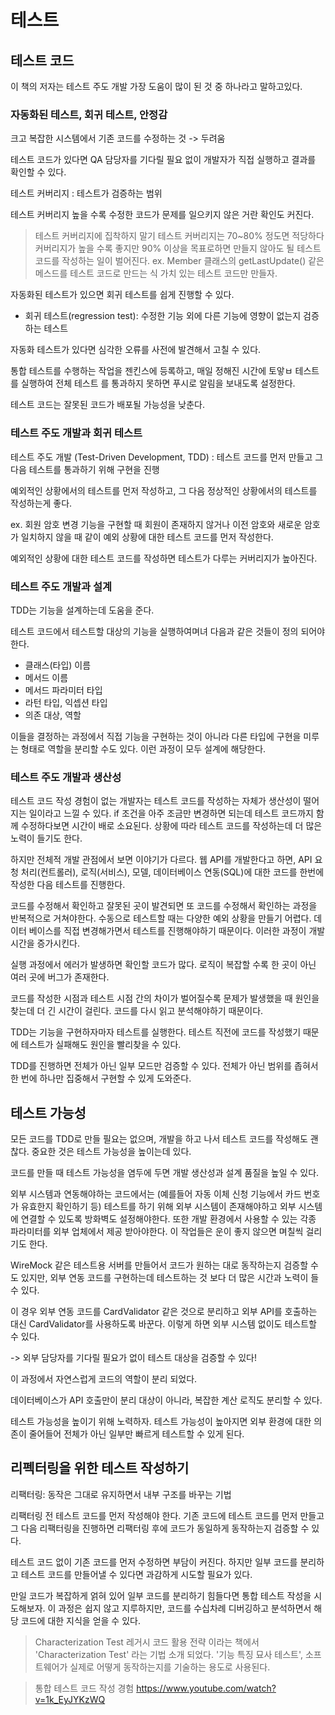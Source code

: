 # 테스트

## 테스트 코드

이 책의 저자는 테스트 주도 개발 가장 도움이 많이 된 것 중 하나라고 말하고있다.

### 자동화된 테스트, 회귀 테스트, 안정감

크고 복잡한 시스템에서 기존 코드를 수정하는 것 -> 두려움

테스트 코드가 있다면 QA 담당자를 기다릴 필요 없이 개발자가 직접 실행하고 결과를 확인할 수 있다.

테스트 커버리지 : 테스트가 검증하는 범위

테스트 커버리지 높을 수록 수정한 코드가 문제를 일으키지 않은 거란 확인도 커진다.

> 테스트 커버리지에 집착하지 말기
> 테스트 커버리지는 70~80% 정도면 적당하다
> 커버리지가 높을 수록 좋지만 90% 이상을 목표로하면 만들지 않아도 될 테스트 코드를 작성하는 일이 벌어진다.
> ex. Member 클래스의 getLastUpdate() 같은 메스드를 테스트 코드로 만드는 식
> 가치 있는 테스트 코드만 만들자.

자동화된 테스트가 있으면 회귀 테스트를 쉽게 진행할 수 있다.

- 회귀 테스트(regression test): 수정한 기능 외에 다른 기능에 영향이 없는지 검증하는 테스트

자동화 테스트가 있다면 심각한 오류를 사전에 발견해서 고칠 수 있다.

통합 테스트를 수행하는 작업을 젠킨스에 등록하고, 매일 정해진 시간에 토앟ㅂ 테스트를 실행하여 전체 테스트 를 통과하지 못하면 푸시로 알림을 보내도록 설정한다.

테스트 코드는 잘못된 코드가 배포될 가능성을 낮춘다.

### 테스트 주도 개발과 회귀 테스트

테스트 주도 개발 (Test-Driven Development, TDD) : 테스트 코드를 먼저 만들고 그 다음 테스트를 통과하기 위해 구현을 진행

예외적인 상황에서의 테스트를 먼저 작성하고, 그 다음 정상적인 상황에서의 테스트를 작성하는게 좋다.

ex. 회원 암호 변경 기능을 구현할 때 회원이 존재하지 않거나 이전 암호와 새로운 암호가 일치하지 않을 때 같이 예외 상황에 대한 테스트 코드를 먼저 작성한다.

예외적인 상황에 대한 테스트 코드를 작성하면 테스트가 다루는 커버리지가 높아진다.

### 테스트 주도 개발과 설계

TDD는 기능을 설계하는데 도움을 준다.

테스트 코드에서 테스트할 대상의 기능을 실행하여며녀 다음과 같은 것들이 정의 되어야한다.

- 클래스(타입) 이름
- 메서드 이름
- 메서드 파라미터 타입
- 라턴 타입, 익셉션 타입
- 의존 대상, 역할

이들을 결정하는 과정에서 직접 기능을 구현하는 것이 아니라 다른 타입에 구현을 미루는 형태로 역할을 분리할 수도 있다. 이런 과정이 모두 설계에 해당한다.

### 테스트 주도 개발과 생산성

테스트 코드 작성 경험이 없는 개발자는 테스트 코드를 작성하는 자체가 생산성이 떨어지는 일이라고 느낄 수 있다.
if 조건을 아주 조금만 변경하면 되는데 테스트 코드까지 함께 수정하다보면 시간이 배로 소요된다. 상황에 따라 테스트 코드를 작성하는데 더 많은 노력이 들기도 한다.

하지만 전체적 개발 관점에서 보면 이야기가 다르다.
웹 API를 개발한다고 하면, API 요청 처리(컨트롤러), 로직(서비스), 모델, 데이터베이스 연동(SQL)에 대한 코드를 한번에 작성한 다음 테스트를 진행한다.

코드를 수정해서 확인하고 잘못된 곳이 발견되면 또 코드를 수정해서 확인하는 과정을 반복적으로 거쳐야한다.
수동으로 테스트할 때는 다양한 예외 상황을 만들기 어렵다. 데이터 베이스를 직접 변경해가면서 테스트를 진행해야하기 때문이다. 이러한 과정이 개발 시간을 증가시킨다.

실행 과정에서 에러가 발생하면 확인할 코드가 많다.
로직이 복잡할 수록 한 곳이 아닌 여러 곳에 버그가 존재한다.

코드를 작성한 시점과 테스트 시점 간의 차이가 벌어질수록 문제가 발생했을 때 원인을 찾는데 더 긴 시간이 걸린다. 코드를 다시 읽고 분석해야하기 때문이다.

TDD는 기능을 구현하자마자 테스트를 실행한다. 테스트 직전에 코드를 작성했기 때문에 테스트가 실패해도 원인을 빨리찾을 수 있다.

TDD를 진행하면 전체가 아닌 일부 모드만 검증할 수 있다.
전체가 아닌 범위를 좁혀서 한 번에 하나만 집중해서 구현할 수 있게 도와준다.

## 테스트 가능성

모든 코드를 TDD로 만들 필요는 없으며, 개발을 하고 나서 테스트 코드를 작성해도 괜찮다. 중요한 것은 테스트 가능성을 높이는데 있다.

코드를 만들 때 테스트 가능성을 염두에 두면 개발 생산성과 설계 품질을 높일 수 있다.

외부 시스템과 연동해야하는 코드에서는 (예를들어 자동 이체 신청 기능에서 카드 번호가 유효한지 확인하기 등) 테스트를 하기 위해 외부 시스템이 존재해야하고 외부 시스템에 연결할 수 있도록 방화벽도 설정해야한다. 또한 개발 환경에서 사용할 수 있는 각종 파라미터를 외부 업체에서 제공 받아야한다. 이 작업들은 운이 좋지 않으면 며칠씩 걸리기도 한다.

WireMock 같은 테스트용 서버를 만들어서 코드가 원하는 대로 동작하는지 검증할 수도 있지만, 외부 연동 코드를 구현하는데 테스트하는 것 보다 더 많은 시간과 노력이 들 수 있다.

이 경우 외부 연동 코드를 CardValidator 같은 것으로 분리하고 외부 API를 호출하는 대신 CardValidator를 사용하도록 바꾼다. 이렇게 하면 외부 시스템 없이도 테스트할 수 있다.

-> 외부 담당자를 기다릴 필요가 없이 테스트 대상을 검증할 수 있다!

이 과정에서 자연스럽게 코드의 역할이 분리 되었다.

데이터베이스가 API 호출만이 분리 대상이 아니라, 복잡한 계산 로직도 분리할 수 있다.

테스트 가능성을 높이기 위해 노력하자. 테스트 가능성이 높아지면 외부 환경에 대한 의존이 줄어들어 전체가 아닌 일부만 빠르게 테스트할 수 있게 된다.

## 리펙터링을 위한 테스트 작성하기

리팩터링: 동작은 그대로 유지하면서 내부 구조를 바꾸는 기법

리팩터링 전 테스트 코드를 먼저 작성해야 한다. 기존 코드에 테스트 코드를 먼저 만들고 그 다음 리팩터링을 진행하면 리팩터링 후에 코드가 동일하게 동작하는지 검증할 수 있다.

테스트 코드 없이 기존 코드를 먼저 수정하면 부담이 커진다. 하지만 일부 코드를 분리하고 테스트 코드를 만들어낼 수 있다면 과감하게 시도할 필요가 있다.

만일 코드가 복잡하게 얽혀 있어 일부 코드를 분리하기 힘들다면 통합 테스트 작성을 시도해보자.
이 과정은 쉽지 않고 지루하지만, 코드를 수십차례 디버깅하고 분석하면서 해당 코드에 대한 지식을 얻을 수 있다.

> Characterization Test
> 레거시 코드 활용 전략 이라는 책에서 'Characterization Test' 라는 기법 소개 되었다. '기능 특징 묘사 테스트', 소프트웨어가 실제로 어떻게 동작하는지를 기술하는 용도로 사용된다.

> 통합 테스트 코드 작성 경험
> https://www.youtube.com/watch?v=1k_EyJYKzWQ
